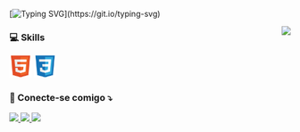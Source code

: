 [![Typing SVG](https://readme-typing-svg.demolab.com?font=Fira+Code&pause=1000&color=E3F2F7&center=true&vCenter=true&width=435&lines=%F0%9F%90%A8+Ol%C3%A1%2C+meu+nome+%C3%A9+Tarscilla!)](https://git.io/typing-svg)

<img height=400 align="right" src="https://github.com/tarscilla/tarscilla/assets/113654299/682a2770-4d92-4eb7-b004-5b6b1eeaf073"/>

### 💻 Skills 
<img height="40px" src="https://github.com/devicons/devicon/blob/master/icons/html5/html5-original.svg" alt="HTML"/> <img height="40px" src="https://github.com/devicons/devicon/blob/master/icons/css3/css3-original.svg" alt="CSS"/>

### 💌 Conecte-se comigo ⤵️
<a href="https://twitter.com/tarscilla_" alt="Twitter">
<img height="25px" src="https://img.shields.io/badge/Twitter-1DA1F2?style=for-the-badge&logo=twitter&logoColor=white"/>
  
<a href="https://instagram.com/http_taci" alt="Instagram">
<img height="25px" src="https://img.shields.io/badge/Instagram-E4405F?style=for-the-badge&logo=instagram&logoColor=white"/>

<a href="https://www.linkedin.com/in/tarscilla-almeida" alt="LinkedIn">
<img height="25px" src="https://img.shields.io/badge/LinkedIn-0077B5?style=for-the-badge&logo=linkedin&logoColor=white"/>
